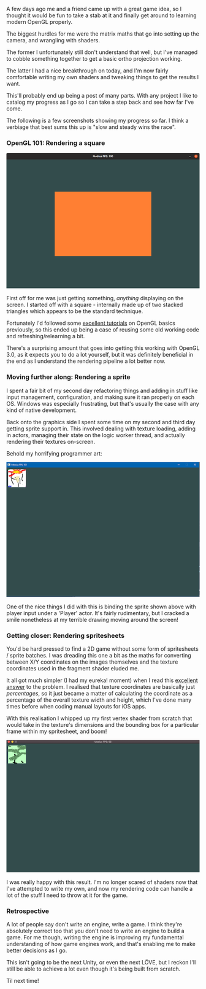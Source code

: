 <!--{"date":"2019-05-09T19:19:04.723Z","title":"Game Dev"}-->

A few days ago me and a friend came up with a great game idea, so I thought
it would be fun to take a stab at it and finally get around to learning
modern OpenGL properly.

The biggest hurdles for me were the matrix maths that go into setting up
the camera, and wrangling with shaders.

The former I unfortunately still don't understand that well, but I've
managed to cobble something together to get a basic ortho projection
working.

The latter I had a nice breakthrough on today, and I'm now fairly
comfortable writing my own shaders and tweaking things to get the results
I want.

This'll probably end up being a post of many parts. With any project I
like to catalog my progress as I go so I can take a step back and see how
far I've come.

The following is a few screenshots showing my progress so far. I think a
verbiage that best sums this up is "slow and steady wins the race".

### OpenGL 101: Rendering a square

![A screenshot displaying a single orange square on the screen](/images/blog/game-dev-1-quad.png)

First off for me was just getting something, _anything_ displaying on
the screen. I started off with a square - internally made up of two stacked
triangles which appears to be the standard technique.

Fortunately I'd followed some
[excellent tutorials](https://learnopengl.com/) on OpenGL basics
previously, so this ended up being a case of reusing some old working code
and refreshing/relearning a bit.

There's a surprising amount that goes into getting this working with
OpenGL 3.0, as it expects you to do a lot yourself, but it was definitely
beneficial in the end as I understand the rendering pipeline a lot better
now.

### Moving further along: Rendering a sprite

I spent a fair bit of my second day refactoring things and adding in
stuff like input management, configuration, and making sure it ran
properly on each OS. Windows was especially frustrating, but that's
usually the case with any kind of native development.

Back onto the graphics side I spent some time on my second and third day
getting sprite support in. This involved dealing with texture loading,
adding in actors, managing their state on the logic worker thread, and
actually rendering their textures on-screen.

Behold my horrifying programmer art:

![Screenshot showing a single square on-screen that demonstrates my incredible lack of artistic talent](/images/blog/game-dev-2-sprite.png)

One of the nice things I did with this is binding the sprite
shown above with player input under a 'Player' actor. It's fairly
rudimentary, but I cracked a smile nonetheless at my terrible drawing
moving around the screen!

### Getting closer: Rendering spritesheets

You'd be hard pressed to find a 2D game without some form of
spritesheets / sprite batches. I was dreading this one a bit as the maths
for converting between X/Y coordinates on the images themselves and the
texture coordinates used in the fragment shader eluded me.

It all got much simpler (I had my eureka! moment) when I read this
[excellent answer](https://answers.unity.com/questions/1001787/how-should-i-convert-vector2-coordinates-to-uv-coo.html) to the problem. I realised
that texture coordinates are basically just _percentages_, so it
just became a matter of calculating the coordinate as a percentage
of the overall texture width and height, which I've done many times before
when coding manual layouts for iOS apps.

With this realisation I whipped up my first vertex shader from scratch
that would take in the texture's dimensions and the bounding box for a
particular frame within my spritesheet, and boom!

![Screenshot showing a more zoomed in version of terrible programmer art](/images/blog/game-dev-3-spritesheet.png)

I was really happy with this result. I'm no longer scared of shaders now
that I've attempted to write my own, and now my rendering code can handle
a lot of the stuff I need to throw at it for the game.

### Retrospective

A lot of people say don't write an engine, write a game. I think they're
absolutely correct too that you don't need to write an engine to build a
game. For me though, writing the engine is improving my fundamental
understanding of how game engines work, and that's enabling me to make
better decisions as I go.

This isn't going to be the next Unity, or even the next LÖVE, but I
reckon I'll still be able to achieve a lot even though it's being built
from scratch.

Til next time!
